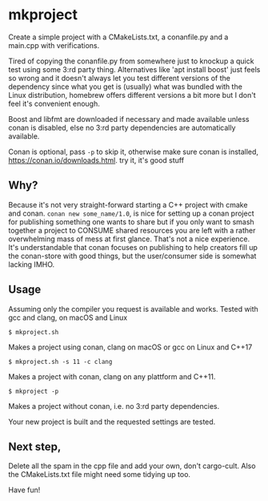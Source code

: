 # mkproject

Create a simple project with a CMakeLists.txt, a conanfile.py and a main.cpp with verifications.

Tired of copying the conanfile.py from somewhere just to knockup a quick test using some 3:rd party thing. Alternatives like 'apt install boost' just feels so wrong and it doesn't always let you test different versions of the dependency since what you get is (usually) what was bundled with the Linux distribution, homebrew offers different versions a bit more but I don't feel it's convenient enough.

Boost and libfmt are downloaded if necessary and made available unless conan is disabled, else no 3:rd party dependencies are automatically available.

Conan is optional, pass `-p` to skip it, otherwise make sure conan is installed, https://conan.io/downloads.html. try it, it's good stuff

## Why?
Because it's not very straight-forward starting a C++ project with cmake and conan. `conan new some_name/1.0`, is nice for setting up a conan project for publishing something one wants to share but if you only want to smash together a project to CONSUME shared resources you are left with a rather overwhelming mass of mess at first glance. That's not a nice experience.
It's understandable that conan focuses on publishing to help creators fill up the conan-store with good things, but the user/consumer side is somewhat lacking IMHO.

## Usage
Assuming only the compiler you request is available and works. Tested with gcc and clang, on macOS and Linux

```
$ mkproject.sh
```
Makes a project using conan, clang on macOS or gcc on Linux and C++17

```
$ mkproject.sh -s 11 -c clang 
```
Makes a project with conan, clang on any plattform and C++11.

```
$ mkproject -p
```
Makes a project without conan, i.e. no 3:rd party dependencies.

Your new project is built and the requested settings are tested.

## Next step,
Delete all the spam in the cpp file and add your own, don't cargo-cult. Also the CMakeLists.txt file might need some tidying up too.

Have fun!
